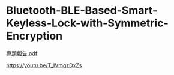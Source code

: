 # Bluetooth-BLE-Based-Smart-Keyless-Lock-with-Symmetric-Encryption
[專題報告.pdf](https://github.com/user-attachments/files/17491827/default.pdf)

https://youtu.be/T_IVmqzDxZs
